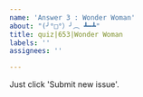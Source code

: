 ```yaml
---
name: 'Answer 3 : Wonder Woman'
about: "(╯°□°）╯︵ ┻━┻"
title: quiz|653|Wonder Woman
labels: ''
assignees: ''

---
```


Just click 'Submit new issue'.
